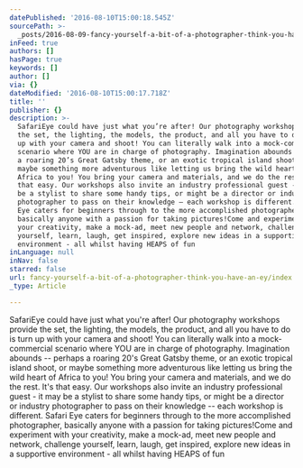 ```yaml
---
datePublished: '2016-08-10T15:00:18.545Z'
sourcePath: >-
  _posts/2016-08-09-fancy-yourself-a-bit-of-a-photographer-think-you-have-an-ey.md
inFeed: true
authors: []
hasPage: true
keywords: []
author: []
via: {}
dateModified: '2016-08-10T15:00:17.718Z'
title: ''
publisher: {}
description: >-
  SafariEye could have just what you’re after! Our photography workshops provide
  the set, the lighting, the models, the product, and all you have to do is turn
  up with your camera and shoot! You can literally walk into a mock-commercial
  scenario where YOU are in charge of photography. Imagination abounds – perhaps
  a roaring 20’s Great Gatsby theme, or an exotic tropical island shoot, or
  maybe something more adventurous like letting us bring the wild heart of
  Africa to you! You bring your camera and materials, and we do the rest. It’s
  that easy. Our workshops also invite an industry professional guest - it may
  be a stylist to share some handy tips, or might be a director or industry
  photographer to pass on their knowledge – each workshop is different. Safari
  Eye caters for beginners through to the more accomplished photographer,
  basically anyone with a passion for taking pictures!Come and experiment with
  your creativity, make a mock-ad, meet new people and network, challenge
  yourself, learn, laugh, get inspired, explore new ideas in a supportive
  environment - all whilst having HEAPS of fun
inLanguage: null
inNav: false
starred: false
url: fancy-yourself-a-bit-of-a-photographer-think-you-have-an-ey/index.html
_type: Article

---
```

SafariEye could have just what you're after! Our photography workshops provide the set, the lighting, the models, the product, and all you have to do is turn up with your camera and shoot! You can literally walk into a mock-commercial scenario where YOU are in charge of photography. Imagination abounds -- perhaps a roaring 20's Great Gatsby theme, or an exotic tropical island shoot, or maybe something more adventurous like letting us bring the wild heart of Africa to you! You bring your camera and materials, and we do the rest. It's that easy. Our workshops also invite an industry professional guest - it may be a stylist to share some handy tips, or might be a director or industry photographer to pass on their knowledge -- each workshop is different. Safari Eye caters for beginners through to the more accomplished photographer, basically anyone with a passion for taking pictures!Come and experiment with your creativity, make a mock-ad, meet new people and network, challenge yourself, learn, laugh, get inspired, explore new ideas in a supportive environment - all whilst having HEAPS of fun